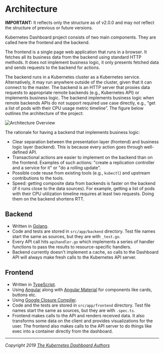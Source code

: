 # Architecture

**IMPORTANT:** It reflects only the structure as of v2.0.0 and may not reflect the structure of
previous or future versions.

Kubernetes Dashboard project consists of two main components. They are called here the
frontend and the backend.

The frontend is a single page web application that runs in a browser. It fetches all its
business data from the backend using standard HTTP methods. It does not implement business logic,
it only presents fetched data and sends requests to the backend for actions.

The backend runs in a Kubernetes cluster as a Kubernetes service. Alternatively, it may run anywhere
outside of the cluster, given that it can connect to the master. The backend is an HTTP server that
proxies data requests to appropriate remote backends (e.g., Kubernetes API) or implements
business logic. The backend implements business logic when remote backends APIs do not
support required use case directly, e.g., “get a list of pods with their CPU usage metric
timeline”. The figure below outlines the architecture of the project:

![Architecture Overview](../images/architecture.png)

The rationale for having a backend that implements business logic:

* Clear separation between the presentation layer (frontend) and business logic layer (backend).
This is because every action goes through well-defined API.
* Transactional actions are easier to implement on the backend than on the frontend. Examples of
such actions: "create a replication controller and a service for it" or "do a rolling update".
* Possible code reuse from existing tools (e.g., `kubectl`) and upstream contributions to the tools.
* Speed: getting composite data from backends is faster on the backend (if it runs close to the
data sources). For example, getting a list of pods with their CPU utilization timeline
requires at least two requests. Doing them on the backend shortens RTT.

## Backend

- Written in [Golang](https://golang.org/).
- Code and tests are stored in `src/app/backend` directory. Test file names start the same as sources, but they are with `_test.go`.
- Every API call hits `apihandler.go` which implements a series of handler functions to pass the results to resource-specific handlers.
- Backend currently doesn't implement a cache, so calls to the Dashboard API will always make fresh calls to the  Kubernetes API server.

## Frontend

- Written in [TypeScript](https://www.typescriptlang.org/).
- Using [Angular](https://angular.io/) along with [Angular Material](https://material.angular.io/) for components like cards, buttons etc.
- Using [Google Closure Compiler](https://developers.google.com/closure/compiler/).
- Code and the tests are stored in `src/app/frontend` directory. Test file names start the same as sources, but they are with `.spec.ts`.
- Frontend makes calls to the API and renders received data. It also transforms some data on the client and provides visualizations for the user. The frontend also makes calls to the API server to do things like exec into a container directly from the dashboard.

----
_Copyright 2019 [The Kubernetes Dashboard Authors](https://github.com/CAPS-Cloud/dashboard/graphs/contributors)_
